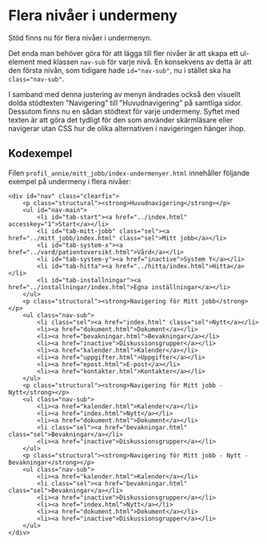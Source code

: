 # Flera nivåer i undermeny #

Stöd finns nu för flera nivåer i undermenyn.

Det enda man behöver göra för att lägga till fler nivåer är att skapa ett ul-element med klassen `nav-sub` för varje nivå. En konsekvens av detta är att den första nivån, som tidigare hade `id="nav-sub"`, nu i stället ska ha `class="nav-sub"`.

I samband med denna justering av menyn ändrades också den visuellt dolda stödtexten "Navigering" till "Huvudnavigering" på samtliga sidor. Dessutom finns nu en sådan stödtext för varje undermeny. Syftet med texten är att göra det tydligt för den som använder skärmläsare eller navigerar utan CSS hur de olika alternativen i navigeringen hänger ihop.

## Kodexempel ##

Filen `profil_annie/mitt_jobb/index-undermenyer.html` innehåller följande exempel på undermeny i flera nivåer:

```
<div id="nav" class="clearfix">
    <p class="structural"><strong>Huvudnavigering</strong></p>
    <ul id="nav-main">
        <li id="tab-start"><a href="../index.html" accesskey="1">Start</a></li>
        <li id="tab-mitt-jobb" class="sel"><a href="../mitt_jobb/index.html" class="sel">Mitt jobb</a></li>
        <li id="tab-system-x"><a href="../vard/patientoversikt.html">Vård</a></li>
        <li id="tab-system-y"><a href="inactive">System Y</a></li>
        <li id="tab-hitta"><a href="../hitta/index.html">Hitta</a></li>
        <li id="tab-installningar"><a href="../installningar/index.html">Egna inställningar</a></li>
    </ul>
    <p class="structural"><strong>Navigering för Mitt jobb</strong></p>
    <ul class="nav-sub">
        <li class="sel"><a href="index.html" class="sel">Nytt</a></li>
        <li><a href="dokument.html">Dokument</a></li>
        <li><a href="bevakningar.html">Bevakningar</a></li>
        <li><a href="inactive">Diskussionsgrupper</a></li>
        <li><a href="kalender.html">Kalender</a></li>
        <li><a href="uppgifter.html">Uppgifter</a></li>
        <li><a href="epost.html">E-post</a></li>
        <li><a href="kontakter.html">Kontakter</a></li>
    </ul>
    <p class="structural"><strong>Navigering för Mitt jobb - Nytt</strong></p>
    <ul class="nav-sub">
        <li><a href="kalender.html">Kalender</a></li>
        <li><a href="index.html">Nytt</a></li>
        <li><a href="dokument.html">Dokument</a></li>
        <li class="sel"><a href="bevakningar.html" class="sel">Bevakningar</a></li>
        <li><a href="inactive">Diskussionsgrupper</a></li>
    </ul>
    <p class="structural"><strong>Navigering för Mitt jobb - Nytt - Bevakningar</strong></p>
    <ul class="nav-sub">
        <li><a href="kalender.html">Kalender</a></li>
        <li class="sel"><a href="bevakningar.html" class="sel">Bevakningar</a></li>
        <li><a href="inactive">Diskussionsgrupper</a></li>
        <li><a href="index.html">Nytt</a></li>
        <li><a href="dokument.html">Dokument</a></li>
        <li><a href="inactive">Diskussionsgrupper</a></li>
    </ul>
</div>
```